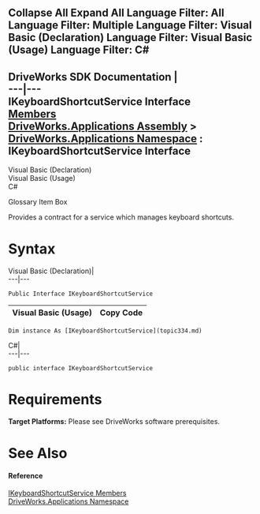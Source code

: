 Collapse All Expand All Language Filter: All  Language Filter: Multiple  Language Filter: Visual Basic (Declaration) Language Filter: Visual Basic (Usage) Language Filter: C#  
---  
DriveWorks SDK Documentation  |   
---|---  
IKeyboardShortcutService Interface   
[Members](topic335.md)   
[DriveWorks.Applications Assembly](topic13.md) > [DriveWorks.Applications Namespace](topic16.md) : IKeyboardShortcutService Interface  
---  
  
Visual Basic (Declaration)    
Visual Basic (Usage)    
C# 

Glossary Item Box

Provides a contract for a service which manages keyboard shortcuts. 

# Syntax

Visual Basic (Declaration)|   
---|---  
      
    
    Public Interface IKeyboardShortcutService   
  
Visual Basic (Usage)| Copy Code  
---|---  
      
    
    Dim instance As [IKeyboardShortcutService](topic334.md)  
  
C#|   
---|---  
      
    
    public interface IKeyboardShortcutService   
  
# Requirements

**Target Platforms:** Please see DriveWorks software prerequisites.

# See Also

#### Reference

[IKeyboardShortcutService Members](topic335.md)   
[DriveWorks.Applications Namespace](topic16.md)


